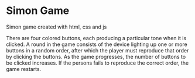 # Simon Game
Simon game created with html, css and js

There are four colored buttons, each producing a particular tone when it is clicked. A round in the game consists of the device lighting up one or more buttons in a random order, after which the player must reproduce that order by clicking the buttons. As the game progresses, the number of buttons to be clicked increases. If the persons fails to reproduce the correct order, the game restarts.
